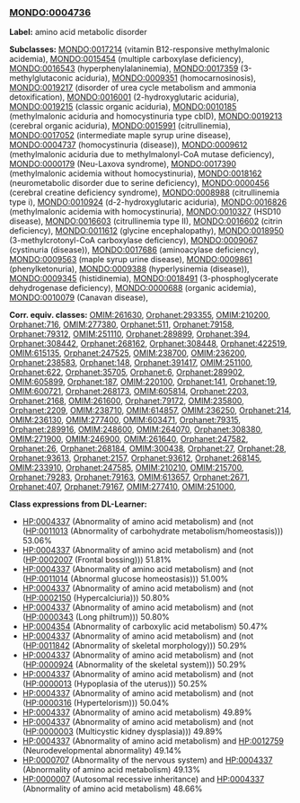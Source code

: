 
### [MONDO:0004736](http://purl.obolibrary.org/obo/MONDO_0004736)
**Label:** amino acid metabolic disorder

**Subclasses:** [MONDO:0017214](http://purl.obolibrary.org/obo/MONDO_0017214) (vitamin B12-responsive methylmalonic acidemia), [MONDO:0015454](http://purl.obolibrary.org/obo/MONDO_0015454) (multiple carboxylase deficiency), [MONDO:0016543](http://purl.obolibrary.org/obo/MONDO_0016543) (hyperphenylalaninemia), [MONDO:0017359](http://purl.obolibrary.org/obo/MONDO_0017359) (3-methylglutaconic aciduria), [MONDO:0009351](http://purl.obolibrary.org/obo/MONDO_0009351) (homocarnosinosis), [MONDO:0019217](http://purl.obolibrary.org/obo/MONDO_0019217) (disorder of urea cycle metabolism and ammonia detoxification), [MONDO:0016001](http://purl.obolibrary.org/obo/MONDO_0016001) (2-hydroxyglutaric aciduria), [MONDO:0019215](http://purl.obolibrary.org/obo/MONDO_0019215) (classic organic aciduria), [MONDO:0010185](http://purl.obolibrary.org/obo/MONDO_0010185) (methylmalonic aciduria and homocystinuria type cblD), [MONDO:0019213](http://purl.obolibrary.org/obo/MONDO_0019213) (cerebral organic aciduria), [MONDO:0015991](http://purl.obolibrary.org/obo/MONDO_0015991) (citrullinemia), [MONDO:0017052](http://purl.obolibrary.org/obo/MONDO_0017052) (intermediate maple syrup urine disease), [MONDO:0004737](http://purl.obolibrary.org/obo/MONDO_0004737) (homocystinuria (disease)), [MONDO:0009612](http://purl.obolibrary.org/obo/MONDO_0009612) (methylmalonic aciduria due to methylmalonyl-CoA mutase deficiency), [MONDO:0000179](http://purl.obolibrary.org/obo/MONDO_0000179) (Neu-Laxova syndrome), [MONDO:0017390](http://purl.obolibrary.org/obo/MONDO_0017390) (methylmalonic acidemia without homocystinuria), [MONDO:0018162](http://purl.obolibrary.org/obo/MONDO_0018162) (neurometabolic disorder due to serine deficiency), [MONDO:0000456](http://purl.obolibrary.org/obo/MONDO_0000456) (cerebral creatine deficiency syndrome), [MONDO:0008988](http://purl.obolibrary.org/obo/MONDO_0008988) (citrullinemia type i), [MONDO:0010924](http://purl.obolibrary.org/obo/MONDO_0010924) (d-2-hydroxyglutaric aciduria), [MONDO:0016826](http://purl.obolibrary.org/obo/MONDO_0016826) (methylmalonic acidemia with homocystinuria), [MONDO:0010327](http://purl.obolibrary.org/obo/MONDO_0010327) (HSD10 disease), [MONDO:0016603](http://purl.obolibrary.org/obo/MONDO_0016603) (citrullinemia type II), [MONDO:0016602](http://purl.obolibrary.org/obo/MONDO_0016602) (citrin deficiency), [MONDO:0011612](http://purl.obolibrary.org/obo/MONDO_0011612) (glycine encephalopathy), [MONDO:0018950](http://purl.obolibrary.org/obo/MONDO_0018950) (3-methylcrotonyl-CoA carboxylase deficiency), [MONDO:0009067](http://purl.obolibrary.org/obo/MONDO_0009067) (cystinuria (disease)), [MONDO:0017686](http://purl.obolibrary.org/obo/MONDO_0017686) (aminoacylase deficiency), [MONDO:0009563](http://purl.obolibrary.org/obo/MONDO_0009563) (maple syrup urine disease), [MONDO:0009861](http://purl.obolibrary.org/obo/MONDO_0009861) (phenylketonuria), [MONDO:0009388](http://purl.obolibrary.org/obo/MONDO_0009388) (hyperlysinemia (disease)), [MONDO:0009345](http://purl.obolibrary.org/obo/MONDO_0009345) (histidinemia), [MONDO:0018491](http://purl.obolibrary.org/obo/MONDO_0018491) (3-phosphoglycerate dehydrogenase deficiency), [MONDO:0000688](http://purl.obolibrary.org/obo/MONDO_0000688) (organic acidemia), [MONDO:0010079](http://purl.obolibrary.org/obo/MONDO_0010079) (Canavan disease), 

**Corr. equiv. classes:** [OMIM:261630](http://purl.obolibrary.org/obo/OMIM_261630), [Orphanet:293355](http://www.orpha.net/ORDO/Orphanet_293355), [OMIM:210200](http://purl.obolibrary.org/obo/OMIM_210200), [Orphanet:716](http://www.orpha.net/ORDO/Orphanet_716), [OMIM:277380](http://purl.obolibrary.org/obo/OMIM_277380), [Orphanet:511](http://www.orpha.net/ORDO/Orphanet_511), [Orphanet:79158](http://www.orpha.net/ORDO/Orphanet_79158), [Orphanet:79312](http://www.orpha.net/ORDO/Orphanet_79312), [OMIM:251110](http://purl.obolibrary.org/obo/OMIM_251110), [Orphanet:289899](http://www.orpha.net/ORDO/Orphanet_289899), [Orphanet:394](http://www.orpha.net/ORDO/Orphanet_394), [Orphanet:308442](http://www.orpha.net/ORDO/Orphanet_308442), [Orphanet:268162](http://www.orpha.net/ORDO/Orphanet_268162), [Orphanet:308448](http://www.orpha.net/ORDO/Orphanet_308448), [Orphanet:422519](http://www.orpha.net/ORDO/Orphanet_422519), [OMIM:615135](http://purl.obolibrary.org/obo/OMIM_615135), [Orphanet:247525](http://www.orpha.net/ORDO/Orphanet_247525), [OMIM:238700](http://purl.obolibrary.org/obo/OMIM_238700), [OMIM:236200](http://purl.obolibrary.org/obo/OMIM_236200), [Orphanet:238583](http://www.orpha.net/ORDO/Orphanet_238583), [Orphanet:148](http://www.orpha.net/ORDO/Orphanet_148), [Orphanet:391417](http://www.orpha.net/ORDO/Orphanet_391417), [OMIM:251100](http://purl.obolibrary.org/obo/OMIM_251100), [Orphanet:622](http://www.orpha.net/ORDO/Orphanet_622), [Orphanet:35705](http://www.orpha.net/ORDO/Orphanet_35705), [Orphanet:6](http://www.orpha.net/ORDO/Orphanet_6), [Orphanet:289902](http://www.orpha.net/ORDO/Orphanet_289902), [OMIM:605899](http://purl.obolibrary.org/obo/OMIM_605899), [Orphanet:187](http://www.orpha.net/ORDO/Orphanet_187), [OMIM:220100](http://purl.obolibrary.org/obo/OMIM_220100), [Orphanet:141](http://www.orpha.net/ORDO/Orphanet_141), [Orphanet:19](http://www.orpha.net/ORDO/Orphanet_19), [OMIM:600721](http://purl.obolibrary.org/obo/OMIM_600721), [Orphanet:268173](http://www.orpha.net/ORDO/Orphanet_268173), [OMIM:605814](http://purl.obolibrary.org/obo/OMIM_605814), [Orphanet:2203](http://www.orpha.net/ORDO/Orphanet_2203), [Orphanet:2168](http://www.orpha.net/ORDO/Orphanet_2168), [OMIM:261600](http://purl.obolibrary.org/obo/OMIM_261600), [Orphanet:79172](http://www.orpha.net/ORDO/Orphanet_79172), [OMIM:235800](http://purl.obolibrary.org/obo/OMIM_235800), [Orphanet:2209](http://www.orpha.net/ORDO/Orphanet_2209), [OMIM:238710](http://purl.obolibrary.org/obo/OMIM_238710), [OMIM:614857](http://purl.obolibrary.org/obo/OMIM_614857), [OMIM:236250](http://purl.obolibrary.org/obo/OMIM_236250), [Orphanet:214](http://www.orpha.net/ORDO/Orphanet_214), [OMIM:236130](http://purl.obolibrary.org/obo/OMIM_236130), [OMIM:277400](http://purl.obolibrary.org/obo/OMIM_277400), [OMIM:603471](http://purl.obolibrary.org/obo/OMIM_603471), [Orphanet:79315](http://www.orpha.net/ORDO/Orphanet_79315), [Orphanet:289916](http://www.orpha.net/ORDO/Orphanet_289916), [OMIM:248600](http://purl.obolibrary.org/obo/OMIM_248600), [OMIM:264070](http://purl.obolibrary.org/obo/OMIM_264070), [Orphanet:308380](http://www.orpha.net/ORDO/Orphanet_308380), [OMIM:271900](http://purl.obolibrary.org/obo/OMIM_271900), [OMIM:246900](http://purl.obolibrary.org/obo/OMIM_246900), [OMIM:261640](http://purl.obolibrary.org/obo/OMIM_261640), [Orphanet:247582](http://www.orpha.net/ORDO/Orphanet_247582), [Orphanet:26](http://www.orpha.net/ORDO/Orphanet_26), [Orphanet:268184](http://www.orpha.net/ORDO/Orphanet_268184), [OMIM:300438](http://purl.obolibrary.org/obo/OMIM_300438), [Orphanet:27](http://www.orpha.net/ORDO/Orphanet_27), [Orphanet:28](http://www.orpha.net/ORDO/Orphanet_28), [Orphanet:93613](http://www.orpha.net/ORDO/Orphanet_93613), [Orphanet:2157](http://www.orpha.net/ORDO/Orphanet_2157), [Orphanet:93612](http://www.orpha.net/ORDO/Orphanet_93612), [Orphanet:268145](http://www.orpha.net/ORDO/Orphanet_268145), [OMIM:233910](http://purl.obolibrary.org/obo/OMIM_233910), [Orphanet:247585](http://www.orpha.net/ORDO/Orphanet_247585), [OMIM:210210](http://purl.obolibrary.org/obo/OMIM_210210), [OMIM:215700](http://purl.obolibrary.org/obo/OMIM_215700), [Orphanet:79283](http://www.orpha.net/ORDO/Orphanet_79283), [Orphanet:79163](http://www.orpha.net/ORDO/Orphanet_79163), [OMIM:613657](http://purl.obolibrary.org/obo/OMIM_613657), [Orphanet:2671](http://www.orpha.net/ORDO/Orphanet_2671), [Orphanet:407](http://www.orpha.net/ORDO/Orphanet_407), [Orphanet:79167](http://www.orpha.net/ORDO/Orphanet_79167), [OMIM:277410](http://purl.obolibrary.org/obo/OMIM_277410), [OMIM:251000](http://purl.obolibrary.org/obo/OMIM_251000), 

**Class expressions from DL-Learner:**

- [HP:0004337](http://purl.obolibrary.org/obo/HP_0004337) (Abnormality of amino acid metabolism) and (not ([HP:0011013](http://purl.obolibrary.org/obo/HP_0011013) (Abnormality of carbohydrate metabolism/homeostasis))) 53.06%
- [HP:0004337](http://purl.obolibrary.org/obo/HP_0004337) (Abnormality of amino acid metabolism) and (not ([HP:0002007](http://purl.obolibrary.org/obo/HP_0002007) (Frontal bossing))) 51.81%
- [HP:0004337](http://purl.obolibrary.org/obo/HP_0004337) (Abnormality of amino acid metabolism) and (not ([HP:0011014](http://purl.obolibrary.org/obo/HP_0011014) (Abnormal glucose homeostasis))) 51.00%
- [HP:0004337](http://purl.obolibrary.org/obo/HP_0004337) (Abnormality of amino acid metabolism) and (not ([HP:0002150](http://purl.obolibrary.org/obo/HP_0002150) (Hypercalciuria))) 50.80%
- [HP:0004337](http://purl.obolibrary.org/obo/HP_0004337) (Abnormality of amino acid metabolism) and (not ([HP:0000343](http://purl.obolibrary.org/obo/HP_0000343) (Long philtrum))) 50.80%
- [HP:0004354](http://purl.obolibrary.org/obo/HP_0004354) (Abnormality of carboxylic acid metabolism) 50.47%
- [HP:0004337](http://purl.obolibrary.org/obo/HP_0004337) (Abnormality of amino acid metabolism) and (not ([HP:0011842](http://purl.obolibrary.org/obo/HP_0011842) (Abnormality of skeletal morphology))) 50.29%
- [HP:0004337](http://purl.obolibrary.org/obo/HP_0004337) (Abnormality of amino acid metabolism) and (not ([HP:0000924](http://purl.obolibrary.org/obo/HP_0000924) (Abnormality of the skeletal system))) 50.29%
- [HP:0004337](http://purl.obolibrary.org/obo/HP_0004337) (Abnormality of amino acid metabolism) and (not ([HP:0000013](http://purl.obolibrary.org/obo/HP_0000013) (Hypoplasia of the uterus))) 50.25%
- [HP:0004337](http://purl.obolibrary.org/obo/HP_0004337) (Abnormality of amino acid metabolism) and (not ([HP:0000316](http://purl.obolibrary.org/obo/HP_0000316) (Hypertelorism))) 50.04%
- [HP:0004337](http://purl.obolibrary.org/obo/HP_0004337) (Abnormality of amino acid metabolism) 49.89%
- [HP:0004337](http://purl.obolibrary.org/obo/HP_0004337) (Abnormality of amino acid metabolism) and (not ([HP:0000003](http://purl.obolibrary.org/obo/HP_0000003) (Multicystic kidney dysplasia))) 49.89%
- [HP:0004337](http://purl.obolibrary.org/obo/HP_0004337) (Abnormality of amino acid metabolism) and [HP:0012759](http://purl.obolibrary.org/obo/HP_0012759) (Neurodevelopmental abnormality) 49.14%
- [HP:0000707](http://purl.obolibrary.org/obo/HP_0000707) (Abnormality of the nervous system) and [HP:0004337](http://purl.obolibrary.org/obo/HP_0004337) (Abnormality of amino acid metabolism) 49.13%
- [HP:0000007](http://purl.obolibrary.org/obo/HP_0000007) (Autosomal recessive inheritance) and [HP:0004337](http://purl.obolibrary.org/obo/HP_0004337) (Abnormality of amino acid metabolism) 48.66%


